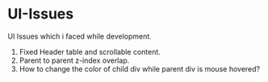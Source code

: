 # UI-Issues

UI Issues which i faced while development.

1) Fixed Header table and scrollable content.
2) Parent to parent z-index overlap.
3) How  to change the color of child div while parent div is mouse hovered? 
